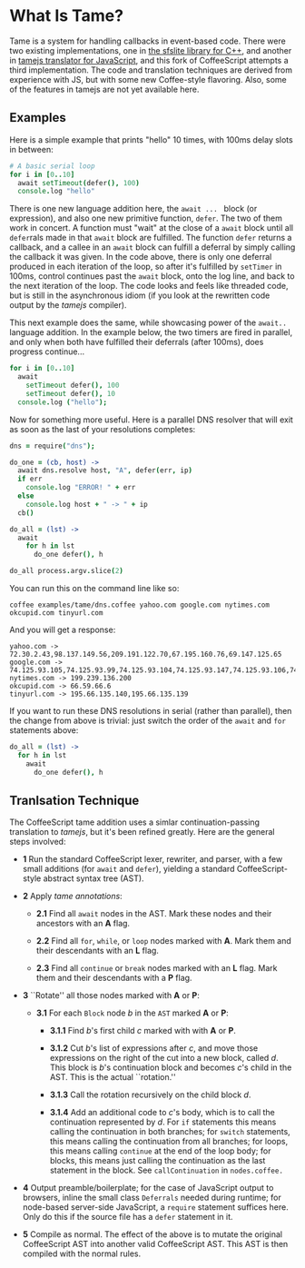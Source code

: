 What Is Tame?
============

Tame is a system for handling callbacks in event-based code.  There
were two existing implementations, one in [the sfslite library for
C++](https://github.com/maxtaco/sfslite), and another in [tamejs
translator for JavaScript](https://github.com/maxtaco/tamejs), and
this fork of CoffeeScript attempts a third implementation. The code
and translation techniques are derived from experience with JS, but
with some new Coffee-style flavoring. Also, some of the features in
tamejs are not yet available here.

Examples
----------

Here is a simple example that prints "hello" 10 times, with 100ms
delay slots in between:

```coffeescript
# A basic serial loop
for i in [0..10]
  await setTimeout(defer(), 100)
  console.log "hello"
```

There is one new language addition here, the `await ... ` block (or
expression), and also one new primitive function, `defer`.  The two of
them work in concert.  A function must "wait" at the close of a
`await` block until all `defer`rals made in that `await` block are
fulfilled.  The function `defer` returns a callback, and a callee in
an `await` block can fulfill a deferral by simply calling the callback
it was given.  In the code above, there is only one deferral produced
in each iteration of the loop, so after it's fulfilled by `setTimer`
in 100ms, control continues past the `await` block, onto the log line,
and back to the next iteration of the loop.  The code looks and feels
like threaded code, but is still in the asynchronous idiom (if you
look at the rewritten code output by the *tamejs* compiler).

This next example does the same, while showcasing power of the
`await..` language addition.  In the example below, the two timers
are fired in parallel, and only when both have fulfilled their deferrals
(after 100ms), does progress continue...

```coffeescript
for i in [0..10]
  await 
    setTimeout defer(), 100
    setTimeout defer(), 10
  console.log ("hello");
```

Now for something more useful. Here is a parallel DNS resolver that
will exit as soon as the last of your resolutions completes:

```coffeescript
dns = require("dns");

do_one = (cb, host) ->
  await dns.resolve host, "A", defer(err, ip)
  if err
    console.log "ERROR! " + err
  else 
    console.log host + " -> " + ip
  cb()

do_all = (lst) ->
  await
    for h in lst
      do_one defer(), h

do_all process.argv.slice(2)
```

You can run this on the command line like so:

    coffee examples/tame/dns.coffee yahoo.com google.com nytimes.com okcupid.com tinyurl.com

And you will get a response:

    yahoo.com -> 72.30.2.43,98.137.149.56,209.191.122.70,67.195.160.76,69.147.125.65
    google.com -> 74.125.93.105,74.125.93.99,74.125.93.104,74.125.93.147,74.125.93.106,74.125.93.103
    nytimes.com -> 199.239.136.200
    okcupid.com -> 66.59.66.6
    tinyurl.com -> 195.66.135.140,195.66.135.139

If you want to run these DNS resolutions in serial (rather than
parallel), then the change from above is trivial: just switch the
order of the `await` and `for` statements above:

```coffeescript  
do_all = (lst) ->
  for h in lst
    await
      do_one defer(), h
```


Tranlsation Technique
---------------------

The CoffeeScript tame addition uses a simlar continuation-passing
translation to *tamejs*, but it's been refined greatly.  Here are
the general steps involved:

* **1** Run the standard CoffeeScript lexer, rewriter, and parser, with a 
few small additions (for `await` and `defer`), yielding
a standard CoffeeScript-style abstract syntax tree (AST).

* **2** Apply *tame annotations*:

   * **2.1** Find all `await` nodes in the AST.  Mark these nodes and their
   ancestors with an **A** flag.

   * **2.2** Find all `for`, `while`, or `loop` nodes marked with **A**.
   Mark them and their descendants with an **L** flag.

   * **2.3** Find all `continue` or `break` nodes marked with an **L** flag.
   Mark them and their descendants with a **P** flag.

* **3** ``Rotate'' all those nodes marked with **A** or **P**:

   * **3.1** For each `Block` node _b_ in the `AST` marked **A** or **P**:

      * **3.1.1** Find _b_'s first child _c_ marked with with **A** or **P**.

      * **3.1.2** Cut _b_'s list of expressions after _c_, and move those
      expressions on the right of the cut into a new block, called
      _d_.  This block is _b_'s continuation block and becomes _c_'s
      child in the AST.  This is the actual ``rotation.''

      * **3.1.3** Call the rotation recursively on the child block _d_.

      * **3.1.4** Add an additional code to _c_'s body, which is to call the
      continuation represented by _d_.  For `if` statements this means
      calling the continuation in both branches; for `switch`
      statements, this means calling the continuation from all
      branches; for loops, this means calling `continue` at the end of
      the loop body; for blocks, this means just calling the
      continuation as the last statement in the block.  See
      `callContinuation` in `nodes.coffee.`

* **4** Output preamble/boilerplate; for the case of JavaScript output to
browsers, inline the small class `Deferrals` needed during runtime;
for node-based server-side JavaScript, a `require` statement suffices
here.  Only do this if the source file has a `defer` statement
in it.

* **5** Compile as normal.  The effect of the above is to mutate the original
CoffeeScript AST into another valid CoffeeScript AST.  This AST is then
compiled with the normal rules.



